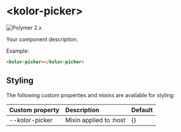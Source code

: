 # &lt;kolor-picker&gt;

![Polymer 2.x](https://img.shields.io/badge/Polymer-2.x-green.svg)

Your component description.

Example:
```html
<kolor-picker></kolor-picker>
```

## Styling

The following custom properties and mixins are available for styling:

| Custom property | Description     | Default        |
|:----------------|:----------------|:---------------|
| --kolor-picker  | Mixin applied to :host     | {}  |
